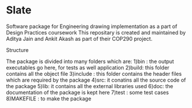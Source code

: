 # Slate
Software package for Engineering drawing implementation as a part of Design Practices coursework
This repositary is created and maintained by Aditya Jain and Ankit Akash as part of their COP290 project.

Structure

The package is divided into many folders which are:
1)bin : the output executables go here, for tests as well application
2)build: this folder contains all the object file
3)include : this folder contains the header files which are required by the package
4)src: it conatins all the source code of the package
5)lib: it contains all the external libraries used
6)doc: the documentation of the package is kept here
7)test : some test cases 
8)MAKEFILE : to make the package 


